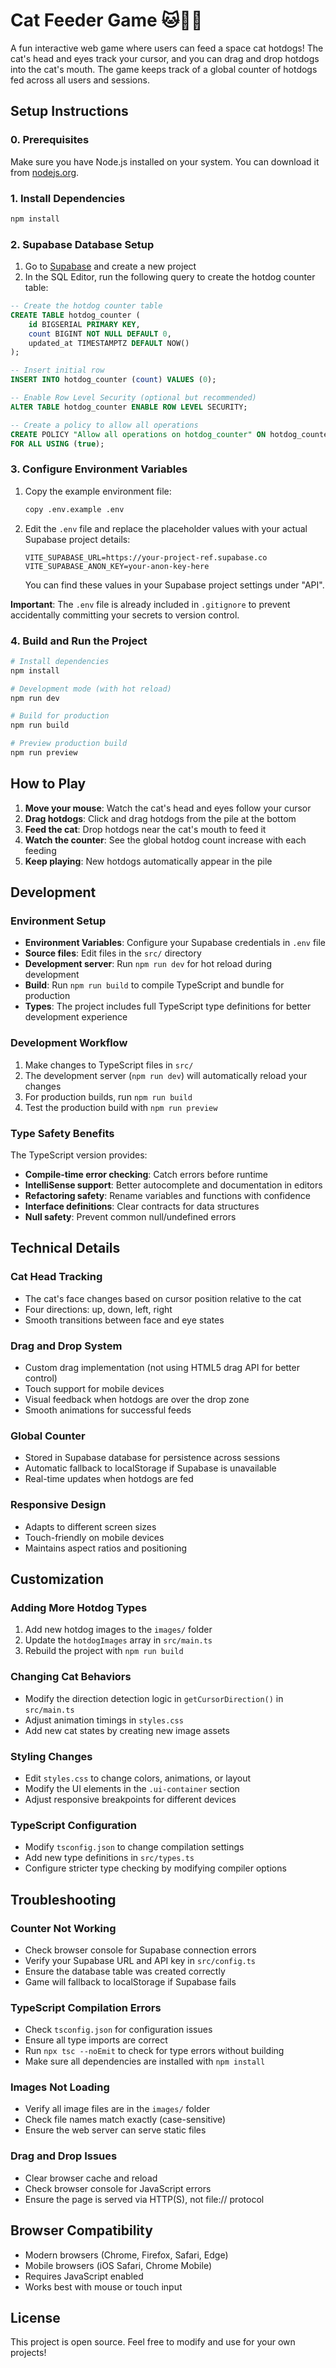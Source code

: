 # Cat Feeder Game 🐱🌭🚀

A fun interactive web game where users can feed a space cat hotdogs! The cat's head and eyes track your cursor, and you can drag and drop hotdogs into the cat's mouth. The game keeps track of a global counter of hotdogs fed across all users and sessions.

## Setup Instructions

### 0. Prerequisites

Make sure you have Node.js installed on your system. You can download it from [nodejs.org](https://nodejs.org/).

### 1. Install Dependencies

```bash
npm install
```

### 2. Supabase Database Setup

1. Go to [Supabase](https://supabase.com) and create a new project
2. In the SQL Editor, run the following query to create the hotdog counter table:

```sql
-- Create the hotdog counter table
CREATE TABLE hotdog_counter (
    id BIGSERIAL PRIMARY KEY,
    count BIGINT NOT NULL DEFAULT 0,
    updated_at TIMESTAMPTZ DEFAULT NOW()
);

-- Insert initial row
INSERT INTO hotdog_counter (count) VALUES (0);

-- Enable Row Level Security (optional but recommended)
ALTER TABLE hotdog_counter ENABLE ROW LEVEL SECURITY;

-- Create a policy to allow all operations
CREATE POLICY "Allow all operations on hotdog_counter" ON hotdog_counter
FOR ALL USING (true);
```

### 3. Configure Environment Variables

1. Copy the example environment file:

   ```bash
   copy .env.example .env
   ```

2. Edit the `.env` file and replace the placeholder values with your actual Supabase project details:

   ```
   VITE_SUPABASE_URL=https://your-project-ref.supabase.co
   VITE_SUPABASE_ANON_KEY=your-anon-key-here
   ```

   You can find these values in your Supabase project settings under "API".

**Important**: The `.env` file is already included in `.gitignore` to prevent accidentally committing your secrets to version control.

### 4. Build and Run the Project

```bash
# Install dependencies
npm install

# Development mode (with hot reload)
npm run dev

# Build for production
npm run build

# Preview production build
npm run preview
```

## How to Play

1. **Move your mouse**: Watch the cat's head and eyes follow your cursor
2. **Drag hotdogs**: Click and drag hotdogs from the pile at the bottom
3. **Feed the cat**: Drop hotdogs near the cat's mouth to feed it
4. **Watch the counter**: See the global hotdog count increase with each feeding
5. **Keep playing**: New hotdogs automatically appear in the pile

## Development

### Environment Setup

- **Environment Variables**: Configure your Supabase credentials in `.env` file
- **Source files**: Edit files in the `src/` directory
- **Development server**: Run `npm run dev` for hot reload during development
- **Build**: Run `npm run build` to compile TypeScript and bundle for production
- **Types**: The project includes full TypeScript type definitions for better development experience

### Development Workflow

1. Make changes to TypeScript files in `src/`
2. The development server (`npm run dev`) will automatically reload your changes
3. For production builds, run `npm run build`
4. Test the production build with `npm run preview`

### Type Safety Benefits

The TypeScript version provides:

- **Compile-time error checking**: Catch errors before runtime
- **IntelliSense support**: Better autocomplete and documentation in editors
- **Refactoring safety**: Rename variables and functions with confidence
- **Interface definitions**: Clear contracts for data structures
- **Null safety**: Prevent common null/undefined errors

## Technical Details

### Cat Head Tracking

- The cat's face changes based on cursor position relative to the cat
- Four directions: up, down, left, right
- Smooth transitions between face and eye states

### Drag and Drop System

- Custom drag implementation (not using HTML5 drag API for better control)
- Touch support for mobile devices
- Visual feedback when hotdogs are over the drop zone
- Smooth animations for successful feeds

### Global Counter

- Stored in Supabase database for persistence across sessions
- Automatic fallback to localStorage if Supabase is unavailable
- Real-time updates when hotdogs are fed

### Responsive Design

- Adapts to different screen sizes
- Touch-friendly on mobile devices
- Maintains aspect ratios and positioning

## Customization

### Adding More Hotdog Types

1. Add new hotdog images to the `images/` folder
2. Update the `hotdogImages` array in `src/main.ts`
3. Rebuild the project with `npm run build`

### Changing Cat Behaviors

- Modify the direction detection logic in `getCursorDirection()` in `src/main.ts`
- Adjust animation timings in `styles.css`
- Add new cat states by creating new image assets

### Styling Changes

- Edit `styles.css` to change colors, animations, or layout
- Modify the UI elements in the `.ui-container` section
- Adjust responsive breakpoints for different devices

### TypeScript Configuration

- Modify `tsconfig.json` to change compilation settings
- Add new type definitions in `src/types.ts`
- Configure stricter type checking by modifying compiler options

## Troubleshooting

### Counter Not Working

- Check browser console for Supabase connection errors
- Verify your Supabase URL and API key in `src/config.ts`
- Ensure the database table was created correctly
- Game will fallback to localStorage if Supabase fails

### TypeScript Compilation Errors

- Check `tsconfig.json` for configuration issues
- Ensure all type imports are correct
- Run `npx tsc --noEmit` to check for type errors without building
- Make sure all dependencies are installed with `npm install`

### Images Not Loading

- Verify all image files are in the `images/` folder
- Check file names match exactly (case-sensitive)
- Ensure the web server can serve static files

### Drag and Drop Issues

- Clear browser cache and reload
- Check browser console for JavaScript errors
- Ensure the page is served via HTTP(S), not file:// protocol

## Browser Compatibility

- Modern browsers (Chrome, Firefox, Safari, Edge)
- Mobile browsers (iOS Safari, Chrome Mobile)
- Requires JavaScript enabled
- Works best with mouse or touch input

## License

This project is open source. Feel free to modify and use for your own projects!
